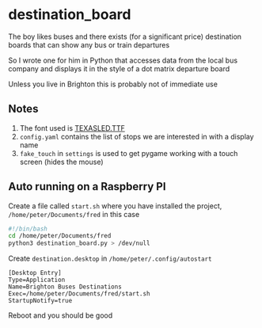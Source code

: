 # destination_board

The boy likes buses and there exists (for a significant price) destination boards that can show any bus or train departures

So I wrote one for him in Python that accesses data from the local bus company and displays it in the style of a dot matrix departure board

Unless you live in Brighton this is probably not of immediate use

## Notes

1. The font used is [TEXASLED.TTF](https://www.fonts4free.net/texas-led-font.html)
2. `config.yaml` contains the list of stops we are interested in with a display name
3. `fake_touch` in `settings` is used to get pygame working with a touch screen (hides the mouse)

## Auto running on a Raspberry PI

Create a file called `start.sh` where you have installed the project, `/home/peter/Documents/fred` in this case

```bash
#!/bin/bash
cd /home/peter/Documents/fred
python3 destination_board.py > /dev/null
```

Create `destination.desktop` in `/home/peter/.config/autostart`

```
[Desktop Entry]
Type=Application
Name=Brighton Buses Destinations
Exec=/home/peter/Documents/fred/start.sh
StartupNotify=true
```

Reboot and you should be good
